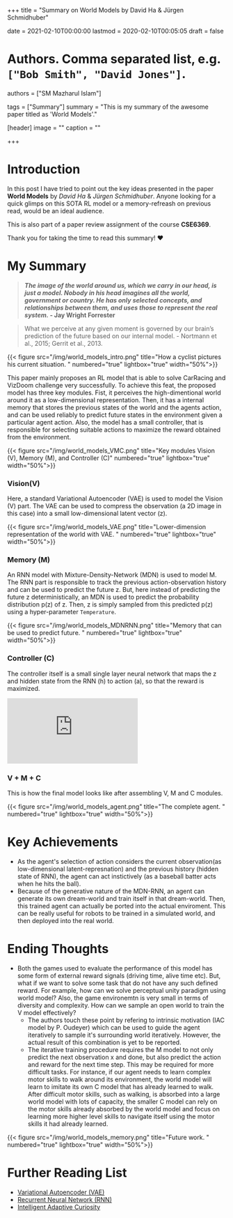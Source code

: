 +++
title = "Summary on World Models by David Ha & Jürgen Schmidhuber"

date = 2021-02-10T00:00:00
lastmod = 2020-02-10T00:05:05
draft = false

# Authors. Comma separated list, e.g. `["Bob Smith", "David Jones"]`.
authors = ["SM Mazharul Islam"]

tags = ["Summary"]
summary = "This is my summary of the awesome paper titled as 'World Models'."

[header]
image = ""
caption = ""

+++

# Introduction

In this post I have tried to point out the key ideas presented in the paper **World Models** by *David Ha* & *Jürgen Schmidhuber*. Anyone looking for a quick glimps on this SOTA RL model or a memory-refreash on previous read, would be an ideal audience. 

This is also part of a paper review assignment of the course **CSE6369**.

Thank you for taking the time to read this summary! :heart:



# My Summary

> ***The image of the world around us, which we carry in our head, is just a model. Nobody in his head imagines all the world, government or country. He has only selected concepts, and relationships between them, and uses those to represent the real system.* - Jay Wright Forrester**

> What we perceive at any given moment is governed by our brain’s prediction of the future based on our internal model. - Nortmann et al., 2015;
Gerrit et al., 2013.

{{< figure src="/img/world_models_intro.png" title="How a cyclist pictures his current situation.  " numbered="true" lightbox="true" width="50%">}}

This paper mainly proposes an RL model that is able to solve CarRacing and VizDoom challenge very successfully. To achieve this feat, the proposed model has three key modules. Fist, it perceives the high-dimentional world around it as a low-dimensional representation. Then, it has a internal memory that stores the previous states of the world and the agents action, and can be used reliably to predict future states in the environment given a particular agent action. Also, the model has a small controller, that is responsible for selecting suitable actions to maximize the reward obtained from the environment.

{{< figure src="/img/world_models_VMC.png" title="Key modules Vision (V), Memory (M), and Controller (C)" numbered="true" lightbox="true" width="50%">}}

### Vision(V)
Here, a standard Variational Autoencoder (VAE) is used to model the Vision (V) part. The VAE can be used to compress the observation (a 2D image in this case) into a small low-dimensional latent vector (z).

{{< figure src="/img/world_models_VAE.png" title="Lower-dimension representation of the world with VAE.  " numbered="true" lightbox="true" width="50%">}}


### Memory (M)
An RNN model with Mixture-Density-Network (MDN) is used to model M. The RNN part is responsible to track the previous action-observation history and can be used to predict the future z. But, here instead of predicting the future z deterministically, an MDN is used to predict the probability distribution p(z) of z. Then, z is simply sampled from this predicted p(z) using a hyper-parameter `Temperature`.

{{< figure src="/img/world_models_MDNRNN.png" title="Memory that can be used to predict future.  " numbered="true" lightbox="true" width="50%">}}


### Controller (C)
The controller itself is a small single layer neural network that maps the z and hidden state from the RNN (h) to action (a), so that the reward is maximized.

![equation](https://latex.codecogs.com/gif.latex?a_t%20%3D%20W_c%5Bz_t%20h_t%5D%20&plus;%20b_c)

### V + M + C
This is how the final model looks like after assembling V, M and C modules.

{{< figure src="/img/world_models_agent.png" title="The complete agent.  " numbered="true" lightbox="true" width="50%">}}


# Key Achievements

- As the agent's selection of action considers the current observation(as low-dimensional latent-represnation) and the previous history (hidden state of RNN), the agent can act instictively (as a baseball batter acts when he hits the ball). 
- Because of the generative nature of the MDN-RNN, an agent can generate its own dream-world and train itself in that dream-world. Then, this trained agent can actually be ported into the actual enviroment. This can be really useful for robots to be trained in a simulated world, and then deployed into the real world.


# Ending Thoughts

- Both the games used to evaluate the performance of this model has some form of external reward signals (driving time, alive time etc). But, what if we want to solve some task that do not have any such defined reward. For example, how can we solve perceptual unity paradigm using world model? Also, the game environemtn is very small in terms of diversity and complexity. How can we sample an open world to train the V model effectively?
    - The authors touch these point by refering to intrinsic motivation (IAC model by P. Oudeyer) which can be used to guide the agent iteratively to sample it's surrounding world iteratively. However, the actual result of this combination is yet to be reported.
    - The iterative training procedure requires the M model to not only predict the next observation x and done, but also predict the action and reward for the next time step. This may be required for more difficult tasks. For instance, if our agent needs to learn complex motor skills to walk around its environment, the world model will learn to imitate its own C model that has already learned to walk. After difficult motor skills, such as walking, is absorbed into a large world
model with lots of capacity, the smaller C model can rely on the motor skills already absorbed by the world model and focus on learning more higher level skills to navigate itself using the motor skills it had already learned.

{{< figure src="/img/world_models_memory.png" title="Future work.  " numbered="true" lightbox="true" width="50%">}}


# Further Reading List
- [Variational Autoencoder (VAE)](https://en.wikipedia.org/wiki/Autoencoder)
- [Recurrent Neural Network (RNN)](https://en.wikipedia.org/wiki/Recurrent_neural_network)
- [Intelligent Adaptive Curiosity](https://ieeexplore.ieee.org/document/4141061)

